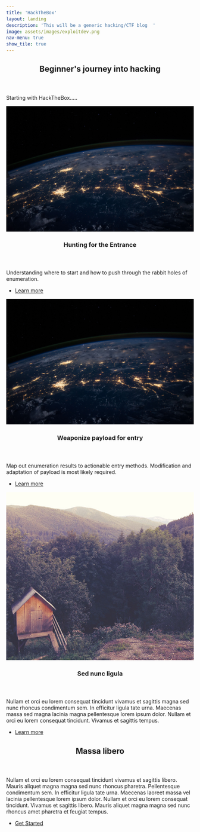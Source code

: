 ```yaml
---
title: 'HackTheBox'
layout: landing
description: 'This will be a generic hacking/CTF blog  '
image: assets/images/exploitdev.png
nav-menu: true
show_tile: true
---
```

<!-- Main -->
<div id="main">

<!-- One -->
<section id="one">
	<div class="inner">
		<header class="major">
			<h2>Beginner's journey into hacking</h2>
		</header>
		<p>Starting with HackTheBox.....</p>
	</div>
</section>

<!-- Two -->
<section id="two" class="spotlights">
	<!------------------------------------------------------------------------------------------------------
    # Add new sections/articles within these blocks. Copy/paste and modify. Cheers. ------->
  
  <section>
		<a href="Phase1.html" class="image">
			<img src="../assets/images/nasa.jpg" alt="" data-position="center center" />
		</a>
		<div class="content">
			<div class="inner">
				<header class="major">
					<h3>Hunting for the Entrance</h3>
				</header>
				<p>Understanding where to start and how to push through the rabbit holes of enumeration.</p>
				<ul class="actions">
					<li><a href="Phase1.html" class="button">Learn more</a></li>
				</ul>
			</div>
		</div>
	</section>
	<!------------------------------------------------------------------------------------------------------>
  <section>
		<a href="Phase2.html" class="image">
			<img src="../assets/images/nasa.jpg" alt="" data-position="top center" />
		</a>
		<div class="content">
			<div class="inner">
				<header class="major">
					<h3>Weaponize payload for entry</h3>
				</header>
				<p>Map out enumeration results to actionable entry methods. Modification and adaptation of payload is most likely required.</p>
				<ul class="actions">
					<li><a href="Phase2.html" class="button">Learn more</a></li>
				</ul>
			</div>
		</div>
	</section>
	<!------------------------------------------------------------------------------------------------------>
  <section>
		<a href="generic.html" class="image">
			<img src="../assets/images/pic10.jpg" alt="" data-position="25% 25%" />
		</a>
		<div class="content">
			<div class="inner">
				<header class="major">
					<h3>Sed nunc ligula</h3>
				</header>
				<p>Nullam et orci eu lorem consequat tincidunt vivamus et sagittis magna sed nunc rhoncus condimentum sem. In efficitur ligula tate urna. Maecenas massa sed magna lacinia magna pellentesque lorem ipsum dolor. Nullam et orci eu lorem consequat tincidunt. Vivamus et sagittis tempus.</p>
				<ul class="actions">
					<li><a href="generic.html" class="button">Learn more</a></li>
				</ul>
			</div>
		</div>
	</section>
  <!------------------------------------------------------------------------------------------------------>
</section>

<!-- Three -->
<section id="three">
	<div class="inner">
		<header class="major">
			<h2>Massa libero</h2>
		</header>
		<p>Nullam et orci eu lorem consequat tincidunt vivamus et sagittis libero. Mauris aliquet magna magna sed nunc rhoncus pharetra. Pellentesque condimentum sem. In efficitur ligula tate urna. Maecenas laoreet massa vel lacinia pellentesque lorem ipsum dolor. Nullam et orci eu lorem consequat tincidunt. Vivamus et sagittis libero. Mauris aliquet magna magna sed nunc rhoncus amet pharetra et feugiat tempus.</p>
		<ul class="actions">
			<li><a href=".generic.html" class="button next">Get Started</a></li>
		</ul>
	</div>
</section>

</div>
